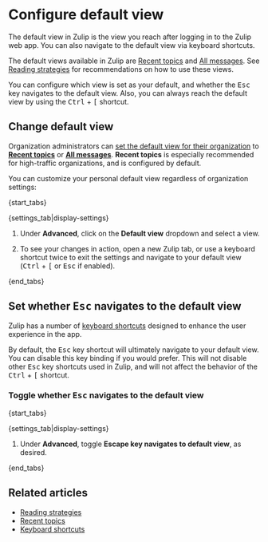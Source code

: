 # Configure default view

The default view in Zulip is the view you reach after logging in
to the Zulip web app. You can also navigate to the default view via
keyboard shortcuts.

The default views available in Zulip are
[Recent topics](/help/recent-topics) and
[All messages](/help/reading-strategies#all-messages). See
[Reading strategies](/help/reading-strategies) for recommendations
on how to use these views.

You can configure which view is set as your default, and whether
the <kbd>Esc</kbd> key navigates to the default view. Also, you can
always reach the default view by using the <kbd>Ctrl</kbd> + <kbd>[</kbd>
shortcut.

## Change default view

Organization administrators can [set the default view for their
organization](/help/configure-default-new-user-settings) to
[**Recent topics**](/help/recent-topics) or
[**All messages**](/help/reading-strategies#all-messages).
**Recent topics** is especially recommended for high-traffic
organizations, and is configured by default.

You can customize your personal default view regardless of
organization settings:

{start_tabs}

{settings_tab|display-settings}

1. Under **Advanced**, click on the **Default view** dropdown
   and select a view.

1. To see your changes in action, open a new Zulip tab, or use a keyboard
   shortcut twice to exit the settings and navigate to your default view
   (<kbd>Ctrl</kbd> + <kbd>[</kbd> or <kbd>Esc</kbd> if enabled).

[configure-esc]: /help/configure-default-view#set-whether-esc-navigates-to-the-default-view

{end_tabs}

## Set whether <kbd>Esc</kbd> navigates to the default view

Zulip has a number of [keyboard shortcuts](/help/keyboard-shortcuts)
designed to enhance the user experience in the app.

By default, the <kbd>Esc</kbd> key shortcut will ultimately navigate to
your default view. You can disable this key binding if you would prefer.
This will not disable other <kbd>Esc</kbd> key shortcuts used in Zulip,
and will not affect the behavior of the <kbd>Ctrl</kbd> + <kbd>[</kbd>
shortcut.

### Toggle whether <kbd>Esc</kbd> navigates to the default view

{start_tabs}

{settings_tab|display-settings}

1. Under **Advanced**, toggle **Escape key navigates to
   default view**, as desired.

{end_tabs}

## Related articles

* [Reading strategies](/help/reading-strategies)
* [Recent topics](/help/recent-topics)
* [Keyboard shortcuts](/help/keyboard-shortcuts)
